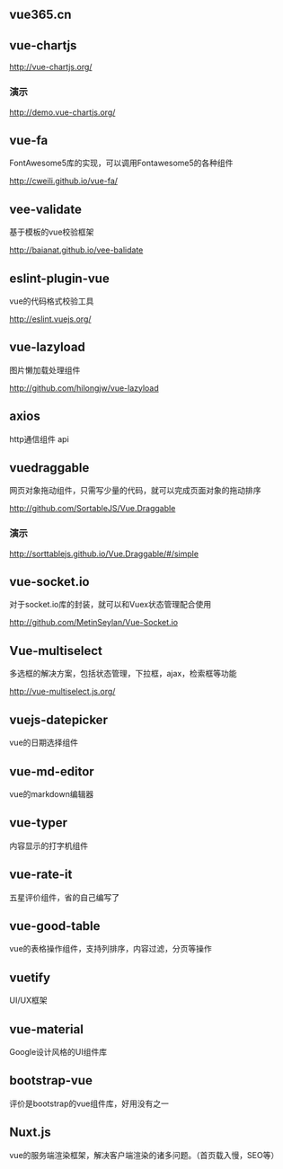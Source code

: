 ## vue365.cn

## vue-chartjs

http://vue-chartjs.org/

### 演示

http://demo.vue-chartjs.org/

## vue-fa

FontAwesome5库的实现，可以调用Fontawesome5的各种组件

http://cweili.github.io/vue-fa/

## vee-validate

基于模板的vue校验框架

http://baianat.github.io/vee-balidate

## eslint-plugin-vue

vue的代码格式校验工具

http://eslint.vuejs.org/

## vue-lazyload

图片懒加载处理组件

http://github.com/hilongjw/vue-lazyload

## axios

http通信组件 api

## vuedraggable

网页对象拖动组件，只需写少量的代码，就可以完成页面对象的拖动排序

http://github.com/SortableJS/Vue.Draggable

### 演示

http://sorttablejs.github.io/Vue.Draggable/#/simple

## vue-socket.io

对于socket.io库的封装，就可以和Vuex状态管理配合使用

http://github.com/MetinSeylan/Vue-Socket.io

## Vue-multiselect

多选框的解决方案，包括状态管理，下拉框，ajax，检索框等功能

http://vue-multiselect.js.org/

## vuejs-datepicker

vue的日期选择组件

## vue-md-editor

vue的markdown编辑器

## vue-typer

内容显示的打字机组件

## vue-rate-it

五星评价组件，省的自己编写了

## vue-good-table

vue的表格操作组件，支持列排序，内容过滤，分页等操作

## vuetify

UI/UX框架

## vue-material

Google设计风格的UI组件库

## bootstrap-vue

评价是bootstrap的vue组件库，好用没有之一

## Nuxt.js

vue的服务端渲染框架，解决客户端渲染的诸多问题。（首页载入慢，SEO等）

